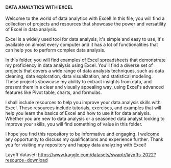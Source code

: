 #### DATA ANALYTICS WITH EXCEL

Welcome to the world of data analytics with Excel! In this file, you will find a collection of projects and resources that showcase the power and versatility of Excel in data analysis.

Excel is a widely used tool for data analysis, it's simple and easy to use, it's available on almost every computer and it has a lot of functionalities that can help you to perform complex data analysis.

In this folder, you will find examples of Excel spreadsheets that demonstrate my proficiency in data analysis using Excel. You'll find a diverse set of projects that covers a wide range of data analysis techniques, such as data cleaning, data exploration, data visualization, and statistical modeling. These projects showcase my ability to extract insights from data, and present them in a clear and visually appealing way, using Excel's advanced features like Pivot table, charts, and formulas.

I shall include resources to help you improve your data analysis skills with Excel. These resources include tutorials, exercises, and examples that will help you learn the basics of Excel and how to use it for data analysis. Whether you are new to data analysis or a seasoned data analyst looking to improve your skills, you will find something of value in this folder.

I hope you find this repository to be informative and engaging. I welcome any opportunity to discuss my qualifications and experience further. Thank you for visiting my repository and happy data analyzing with Excel!

Layoff dataset: https://www.kaggle.com/datasets/swaptr/layoffs-2022?resource=download
